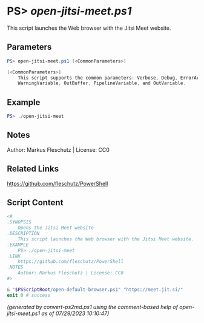 PS> *open-jitsi-meet.ps1*
====================

This script launches the Web browser with the Jitsi Meet website.

Parameters
----------
```powershell
PS> open-jitsi-meet.ps1 [<CommonParameters>]

[<CommonParameters>]
    This script supports the common parameters: Verbose, Debug, ErrorAction, ErrorVariable, WarningAction, 
    WarningVariable, OutBuffer, PipelineVariable, and OutVariable.
```

Example
-------
```powershell
PS> ./open-jitsi-meet

```

Notes
-----
Author: Markus Fleschutz | License: CC0

Related Links
-------------
https://github.com/fleschutz/PowerShell

Script Content
--------------
```powershell
<#
.SYNOPSIS
	Opens the Jitsi Meet website
.DESCRIPTION
	This script launches the Web browser with the Jitsi Meet website.
.EXAMPLE
	PS> ./open-jitsi-meet
.LINK
	https://github.com/fleschutz/PowerShell
.NOTES
	Author: Markus Fleschutz | License: CC0
#>

& "$PSScriptRoot/open-default-browser.ps1" "https://meet.jit.si/"
exit 0 # success
```

*(generated by convert-ps2md.ps1 using the comment-based help of open-jitsi-meet.ps1 as of 07/29/2023 10:10:47)*
